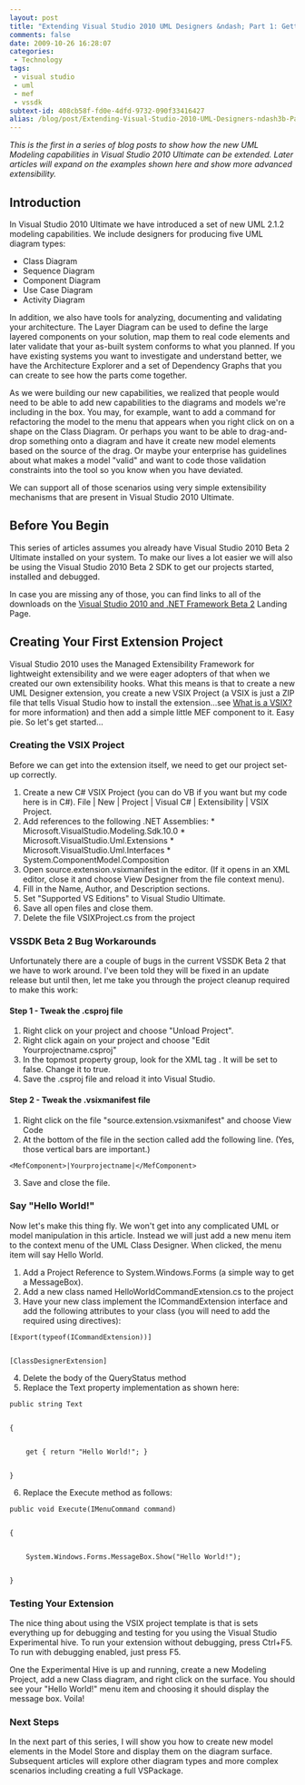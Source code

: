```yaml
---
layout: post
title: "Extending Visual Studio 2010 UML Designers &ndash; Part 1: Getting Started"
comments: false
date: 2009-10-26 16:28:07
categories:
 - Technology
tags:
 - visual studio
 - uml
 - mef
 - vssdk
subtext-id: 408cb58f-fd0e-4dfd-9732-090f33416427
alias: /blog/post/Extending-Visual-Studio-2010-UML-Designers-ndash3b-Part-1-Getting-Started.aspx
---
```



_This is the first in a series of blog posts to show how the new UML Modeling capabilities in Visual Studio 2010 Ultimate can be extended. Later articles will expand on the examples shown here and show more advanced extensibility._

## Introduction

In Visual Studio 2010 Ultimate we have introduced a set of new UML 2.1.2 modeling capabilities. We include designers for producing five UML diagram types:

  * Class Diagram 
  * Sequence Diagram 
  * Component Diagram 
  * Use Case Diagram 
  * Activity Diagram 

In addition, we also have tools for analyzing, documenting and validating your architecture. The Layer Diagram can be used to define the large layered components on your solution, map them to real code elements and later validate that your as-built system conforms to what you planned. If you have existing systems you want to investigate and understand better, we have the Architecture Explorer and a set of Dependency Graphs that you can create to see how the parts come together.

As we were building our new capabilities, we realized that people would need to be able to add new capabilities to the diagrams and models we're including in the box. You may, for example, want to add a command for refactoring the model to the menu that appears when you right click on on a shape on the Class Diagram. Or perhaps you want to be able to drag-and-drop something onto a diagram and have it create new model elements based on the source of the drag. Or maybe your enterprise has guidelines about what makes a model "valid" and want to code those validation constraints into the tool so you know when you have deviated.

We can support all of those scenarios using very simple extensibility mechanisms that are present in Visual Studio 2010 Ultimate.

## Before You Begin

This series of articles assumes you already have Visual Studio 2010 Beta 2 Ultimate installed on your system. To make our lives a lot easier we will also be using the Visual Studio 2010 Beta 2 SDK to get our projects started, installed and debugged.

In case you are missing any of those, you can find links to all of the downloads on the [Visual Studio 2010 and .NET Framework Beta 2](http://go.microsoft.com/fwlink/?LinkID=151797) Landing Page.

## Creating Your First Extension Project

Visual Studio 2010 uses the Managed Extensibility Framework for lightweight extensibility and we were eager adopters of that when we created our own extensibility hooks. What this means is that to create a new UML Designer extension, you create a new VSIX Project (a VSIX is just a ZIP file that tells Visual Studio how to install the extension...see [What is a VSIX?](http://blogs.msdn.com/quanto/archive/2009/05/26/what-is-a-vsix.aspx) for more information) and then add a simple little MEF component to it. Easy pie. So let's get started...

### Creating the VSIX Project

Before we can get into the extension itself, we need to get our project set-up correctly.

  1. Create a new C# VSIX Project (you can do VB if you want but my code here is in C#). File | New | Project | Visual C# | Extensibility | VSIX Project. 
  2. Add references to the following .NET Assemblies: 
    * Microsoft.VisualStudio.Modeling.Sdk.10.0 
    * Microsoft.VisualStudio.Uml.Extensions 
    * Microsoft.VisualStudio.Uml.Interfaces 
    * System.ComponentModel.Composition 
  3. Open source.extension.vsixmanifest in the editor. (If it opens in an XML editor, close it and choose View Designer from the file context menu). 
  4. Fill in the Name, Author, and Description sections. 
  5. Set "Supported VS Editions" to Visual Studio Ultimate. 
  6. Save all open files and close them. 
  7. Delete the file VSIXProject.cs from the project 

### VSSDK Beta 2 Bug Workarounds

Unfortunately there are a couple of bugs in the current VSSDK Beta 2 that we have to work around. I've been told they will be fixed in an update release but until then, let me take you through the project cleanup required to make this work:

#### Step 1 - Tweak the .csproj file

  1. Right click on your project and choose "Unload Project". 
  2. Right click again on your project and choose "Edit Yourprojectname.csproj"
  3. In the topmost property group, look for the XML tag <IncludeAssemblyInVSIXContainer>. It will be set to false. Change it to true. 
  4. Save the .csproj file and reload it into Visual Studio. 

#### Step 2 - Tweak the .vsixmanifest file

  1. Right click on the file "source.extension.vsixmanifest" and choose View Code 
  2. At the bottom of the file in the section called <Content> add the following line. (Yes, those vertical bars are important.) 
    
    <MefComponent>|Yourprojectname|</MefComponent> 

  3. Save and close the file. 

### Say "Hello World!"

Now let's make this thing fly. We won't get into any complicated UML or model manipulation in this article. Instead we will just add a new menu item to the context menu of the UML Class Designer. When clicked, the menu item will say Hello World.

  1. Add a Project Reference to System.Windows.Forms (a simple way to get a MessageBox). 
  2. Add a new class named HelloWorldCommandExtension.cs to the project 
  3. Have your new class implement the ICommandExtension interface and add the following attributes to your class (you will need to add the required using directives): 
    
    [Export(typeof(ICommandExtension))] 
    
    
    [ClassDesignerExtension] 

  4. Delete the body of the QueryStatus method 
  5. Replace the Text property implementation as shown here: 
    
    public string Text
    
    
    {
    
    
        get { return "Hello World!"; }
    
    
    }
    

  6. Replace the Execute method as follows: 
    
    public void Execute(IMenuCommand command)
    
    
    {
    
    
        System.Windows.Forms.MessageBox.Show("Hello World!");
    
    
    }

### Testing Your Extension

The nice thing about using the VSIX project template is that is sets everything up for debugging and testing for you using the Visual Studio Experimental hive. To run your extension without debugging, press Ctrl+F5. To run with debugging enabled, just press F5.

One the Experimental Hive is up and running, create a new Modeling Project, add a new Class diagram, and right click on the surface. You should see your "Hello World!" menu item and choosing it should display the message box. Voila!

### Next Steps

In the next part of this series, I will show you how to create new model elements in the Model Store and display them on the diagram surface. Subsequent articles will explore other diagram types and more complex scenarios including creating a full VSPackage.
